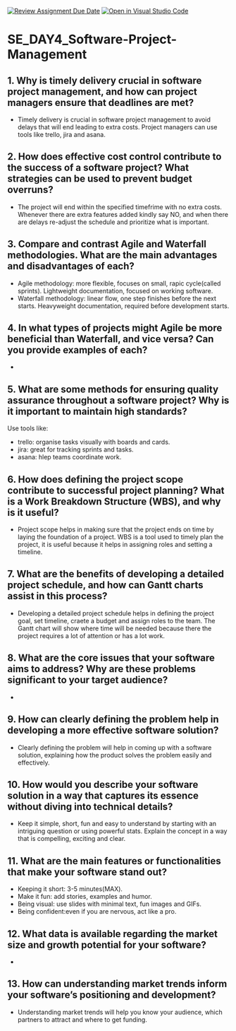 [![Review Assignment Due Date](https://classroom.github.com/assets/deadline-readme-button-22041afd0340ce965d47ae6ef1cefeee28c7c493a6346c4f15d667ab976d596c.svg)](https://classroom.github.com/a/9pw6JKcu)
[![Open in Visual Studio Code](https://classroom.github.com/assets/open-in-vscode-2e0aaae1b6195c2367325f4f02e2d04e9abb55f0b24a779b69b11b9e10269abc.svg)](https://classroom.github.com/online_ide?assignment_repo_id=18484064&assignment_repo_type=AssignmentRepo)
# SE_DAY4_Software-Project-Management
## 1. Why is timely delivery crucial in software project management, and how can project managers ensure that deadlines are met?
* Timely delivery is crucial in software project management to avoid delays that will end leading to extra costs. Project managers can use tools like trello, jira and asana.
## 2. How does effective cost control contribute to the success of a software project? What strategies can be used to prevent budget overruns?
* The project will end within the specified timefrime with no extra costs. Whenever there are extra features added kindly say NO, and when there are delays re-adjust the schedule and prioritize what is important.
## 3. Compare and contrast Agile and Waterfall methodologies. What are the main advantages and disadvantages of each?
* Agile methodology: more flexible, focuses on small, rapic cycle(called sprints). Lightweight documentation, focused on working software.
* Waterfall methodology: linear flow, one step finishes before the next starts. Heavyweight documentation, required before development starts.
## 4. In what types of projects might Agile be more beneficial than Waterfall, and vice versa? Can you provide examples of each?
* 
## 5. What are some methods for ensuring quality assurance throughout a software project? Why is it important to maintain high standards?
Use tools like:
*  trello: organise tasks visually with boards and cards.
*  jira: great for tracking sprints and tasks.
*  asana: hlep teams coordinate work.
## 6. How does defining the project scope contribute to successful project planning? What is a Work Breakdown Structure (WBS), and why is it useful?
* Project scope helps in making sure that the project ends on time by laying the foundation of a project. WBS is a tool used to timely plan the project, it is useful because it helps in assigning roles and setting a timeline.
## 7. What are the benefits of developing a detailed project schedule, and how can Gantt charts assist in this process?
* Developing a detailed project schedule helps in defining the project goal, set timeline, craete a budget and assign roles to the team. The Gantt chart will show where time will be needed because there the project requires a lot of attention or has a lot work.
## 8. What are the core issues that your software aims to address? Why are these problems significant to your target audience?
* 
## 9. How can clearly defining the problem help in developing a more effective software solution?
* Clearly defining the problem will help in coming up with a software solution, explaining how the product solves the problem easily and effectively.
## 10. How would you describe your software solution in a way that captures its essence without diving into technical details?
* Keep it simple, short, fun and easy to understand by starting with an intriguing question or using powerful stats. Explain the concept in a way that is compelling, exciting and clear.
## 11. What are the main features or functionalities that make your software stand out?
* Keeping it short: 3-5 minutes(MAX).
* Make it fun: add stories, examples and humor.
* Being visual: use slides with minimal text, fun images and GIFs.
* Being confident:even if you are nervous, act like a pro.
## 12. What data is available regarding the market size and growth potential for your software?
* 
## 13. How can understanding market trends inform your software’s positioning and development?
* Understanding market trends will help you know your audience, which partners to attract and where to get funding.
